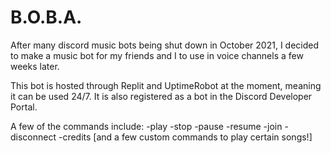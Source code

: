 # B.O.B.A.
After many discord music bots being shut down in October 2021, I decided to make a music bot for my friends and I to use in voice channels a few weeks later.

This bot is hosted through Replit and UptimeRobot at the moment, meaning it can be used 24/7. It is also registered as a bot in the Discord Developer Portal.

A few of the commands include:
-play
-stop
-pause
-resume
-join
-disconnect
-credits [and a few custom commands to play certain songs!]
